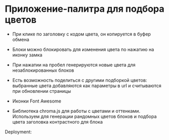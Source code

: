 # Приложение-палитра для подбора цветов

- При клике по заголовку с кодом цвета, он копируется в буфер обмена
- Блоки можно блокировать для изменения цвета по нажатию на иконку замка
- При нажатии на пробел генерируются новые цвета для незаблокированных блоков
- Есть возможность поделиться с другими подборкой цвeтов: выбранные цвета добавляются как параметры в url и считываются при обновлении страницы

- Иконки Font Awesome
- Библиотека chroma.js для работы с цветами и оттенками. Используем для генерации рандомных цветов блоков и подбора цвета заголовка контрастного для блока

Deployment:
